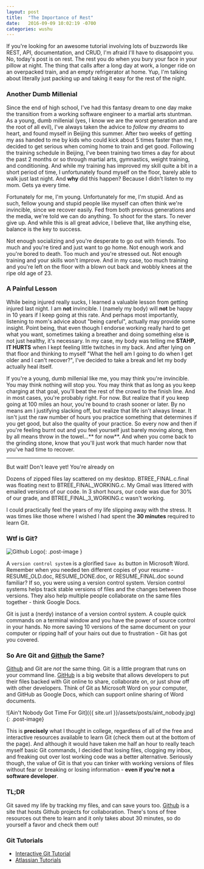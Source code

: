 ```yaml
---
layout: post
title:  "The Importance of Rest"
date:   2016-09-09 10:02:19 -0700
categories: wushu
---
```


If you're looking for an awesome tutorial involving lots of buzzwords like REST, API, documentation, and CRUD, I'm afraid I'll have to disappoint you. No, today's post is on rest. The rest you do when you bury your face in your pillow at night. The thing that calls after a long day at work, a longer ride on an overpacked train, and an empty refrigerator at home. Yup, I'm talking about literally just packing up and taking it easy for the rest of the night. 

### Another Dumb Millenial ###

Since the end of high school, I've had this fantasy dream to one day make the transition from a working software engineer to a martial arts stuntman. As a young, dumb millenial (yes, I know we are the worst generation and are the root of all evil), I've always taken the advice to *follow my dreams* to heart, and found myself in Beijing this summer. After two weeks of getting my ass handed to me by kids who could kick about 5 times faster than me, I decided to get serious when coming home to train and get good. Following the training schedule in Beijing, I've been training two times a day for about the past 2 months or so through martial arts, gymnastics, weight training, and conditioning. And while my training has improved my skill quite a bit in a short period of time, I unfortunately found myself on the floor, barely able to walk just last night. And **why** did this happen? Because I didn't listen to my mom. Gets ya every time.

Fortunately for me, I'm young. Unfortunately for me, I'm stupid. And as such, fellow young and stupid people like myself can often think we're invincible, since we recover easily. Fed from both previous generations and the media, we're told we can do anything. To shoot for the stars. To never give up. And while this is all great advice, I believe that, like anything else, balance is the key to success. 

Not enough socializing and you're desperate to go out with friends. Too much and you're tired and just want to go home. Not enough work and you're bored to death. Too much and you're stressed out. Not enough training and your skills won't improve. And in my case, too much training and you're left on the floor with a blown out back and wobbly knees at the ripe old age of 23.

### A Painful Lesson ###

While being injured really sucks, I learned a valuable lesson from getting injured last night. I am **not** invincible. I (namely my body) will **not** be happy in 10 years if I keep going at this rate. And perhaps most importantly, listening to mom's advice about "being careful", actually may provide some insight. Point being, that even though I endorse working really hard to get what you want, sometimes taking a breather and doing something else is not just healthy, it's necessary. In my case, my body was telling me **STAHP, IT HURTS** when I kept feeling little twitches in my back. And after lying on that floor and thinking to myself "What the hell am I going to do when I get older and I can't recover?", I've decided to take a break and let my body actually heal itself.

If you're a young, dumb millenial like me, you may think you're invincible. You may think nothing will stop you. You may think that as long as you keep charging at that goal, you'll beat the rest of the crowd to the finish line. And in most cases, you're probably right. For now. But realize that if you keep going at 100 miles an hour, you're bound to crash sooner or later. By no means am I justifying slacking off, but realize that life isn't always linear. It isn't just the raw number of hours you practice something that determines if you get good, but also the quality of your practice. So every now and then if you're feeling burnt out and you feel yourself just barely moving along, then by all means throw in the towel...** for now**. And when you come back to the grinding stone, know that you'll just work that much harder now that you've had time to recover.







-----
But wait! Don't leave yet! You're already on 



Dozens of zipped files lay scattered on my desktop. BTREE_FINAL.c.final was floating next to BTREE_FINAL_WORKING.c. My Gmail was littered with emailed versions of our code. In 3 short hours, our code was due for 30% of our grade, and BTREE_FINAL_3_WORKING.c wasn't working. 

I could practically feel the years of my life slipping away with the stress. It was times like those where I wished I had spent the **30 minutes** required to learn Git.

### Wtf is Git? ##
![Github Logo](https://git-scm.com/images/branching-illustration@2x.png "Github Logo"){: .post-image }

A `version control system` is a glorified `Save As` button in Microsoft Word. Remember when you needed ten different copies of your resume - RESUME_OLD.doc, RESUME_DONE.doc, or RESUME_FINAL.doc sound familiar? If so, you were using a version control system. Version control systems helps track stable versions of files and the changes between those versions. They also help multiple people collaborate on the same files together - think Google Docs.

Git is just a (nerdy) instance of a version control system. A couple quick commands on a terminal window and you have the power of source control in your hands. No more saving 10 versions of the same document on your computer or ripping half of your hairs out due to frustration - Git has got you covered.

### So Are Git and [Github][github] the Same? ###

[Github][github] and Git are *not* the same thing. Git is a little program that runs on your command line. [GitHub][github] is a big website that allows developers to put their files backed with Git online to share, collaborate on, or just show off with other developers. Think of Git as Microsoft Word on your computer, and GitHub as Google Docs, which can support online sharing of Word documents.

![Ain't Nobody Got Time For Git]({{ site.url }}/assets/posts/aint_nobody.jpg){: .post-image}

This is **precisely** what I thought in college, regardless of all of the free and interactive resources available to learn Git (check them out at the bottom of the page). And although it would have taken me half an hour to really teach myself basic Git commands, I decided that losing files, clogging my inbox, and freaking out over lost working code was a better alternative. Seriously though, the value of Git is that you can tinker with working versions of files without fear or breaking or losing information - **even if you're not a software developer**.

### TL;DR ###

Git saved my life by tracking my files, and can save yours too. [Github][github] is a site that hosts Github projects for collaboration. There's tons of free resources out there to learn and it only takes about 30 minutes, so do yourself a favor and check them out!



### Git Tutorials ###
* [Interactive Git Tutorial][interactive-git]
* [Atlassian Tutorials][atlassian-tutorial]

[github]: https://www.github.com
[atlassian-tutorial]: https://www.atlassian.com/git/tutorials
[interactive-git]: https://try.github.io/levels/1/challenges/1